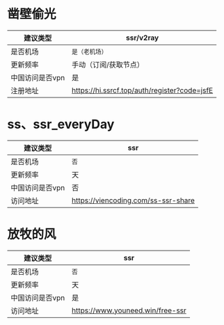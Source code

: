凿壁偷光
========
| 建议类型 | ssr/v2ray |
| ------------- | ------------------------------------------- |
|    是否机场    | `是（老机场）`                               |
|    更新频率    | 手动（订阅/获取节点）                        |
| 中国访问是否vpn |   是                                       |
| 注册地址       |https://hi.ssrcf.top/auth/register?code=jsfE |

ss、ssr_everyDay
================
| 建议类型          | ssr                                         |
| ---------------- | ------------------------------------------- |
| 是否机场          |  `否`                                       |
| 更新频率          | 天                                          |
| 中国访问是否vpn   |  否                                          |
| 访问地址          | https://viencoding.com/ss-ssr-share         | 

放牧的风
========
| 建议类型  | ssr| 
| ------------- | ------------------------------------------- |
| 是否机场   | `否` |
| 更新频率  |  天 |
| 中国访问是否vpn  | 是 |
| 访问地址 |   https://www.youneed.win/free-ssr |
